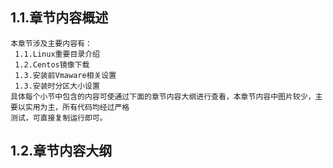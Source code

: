 
## 1.1.章节内容概述
    本章节涉及主要内容有：
     1.1.Linux重要目录介绍
     1.2.Centos镜像下载
     1.3.安装前Vmaware相关设置
     1.3.安装时分区大小设置
	具体每个小节中包含的内容可使通过下面的章节内容大纲进行查看，本章节内容中图片较少，主要以实用为主，所有代码均经过严格
    测试，可直接复制运行即可。

## 1.2.章节内容大纲
	
<Markmap localtion="/enhance/markmap/environment/centos/centos7/chapter/centos7-outline5-chapter1.html"/>


